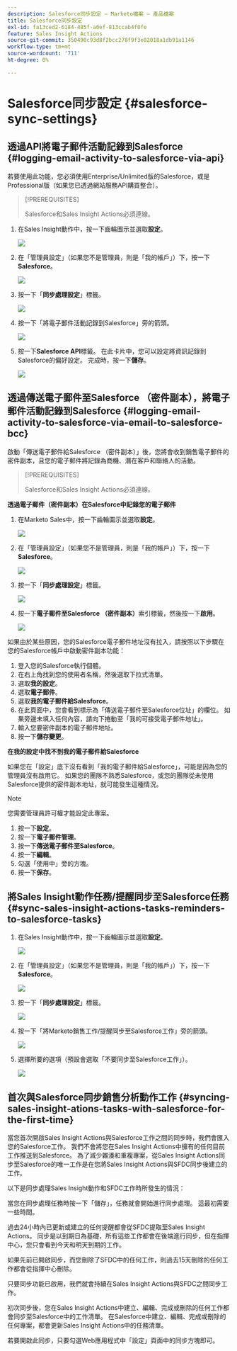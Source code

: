 ```yaml
---
description: Salesforce同步設定 — Marketo檔案 — 產品檔案
title: Salesforce同步設定
exl-id: fa13ced2-6184-485f-a0ef-813ccab4f0fe
feature: Sales Insight Actions
source-git-commit: 350490c93d8f2bcc278f9f3e82018a1db91a1146
workflow-type: tm+mt
source-wordcount: '711'
ht-degree: 0%

---
```


# Salesforce同步設定 {#salesforce-sync-settings}

## 透過API將電子郵件活動記錄到Salesforce {#logging-email-activity-to-salesforce-via-api}

若要使用此功能，您必須使用Enterprise/Unlimited版的Salesforce，或是Professional版（如果您已透過網站服務API購買整合）。

>[!PREREQUISITES]
>
>Salesforce和Sales Insight Actions必須連線。

1. 在Sales Insight動作中，按一下齒輪圖示並選取&#x200B;**設定**。

   ![](assets/salesforce-sync-settings-1.png)

1. 在「管理員設定」（如果您不是管理員，則是「我的帳戶」）下，按一下&#x200B;**Salesforce**。

   ![](assets/salesforce-sync-settings-2.png)

1. 按一下「**同步處理設定**」標籤。

   ![](assets/salesforce-sync-settings-3.png)

1. 按一下「將電子郵件活動記錄到Salesforce」旁的箭頭。

   ![](assets/salesforce-sync-settings-4.png)

1. 按一下&#x200B;**Salesforce API**&#x200B;標籤。 在此卡片中，您可以設定將資訊記錄到Salesforce的偏好設定。 完成時，按一下&#x200B;**儲存**。

   ![](assets/salesforce-sync-settings-5.png)

## 透過傳送電子郵件至Salesforce （密件副本），將電子郵件活動記錄到Salesforce {#logging-email-activity-to-salesforce-via-email-to-salesforce-bcc}

啟動「傳送電子郵件給Salesforce （密件副本）」後，您將會收到銷售電子郵件的密件副本，且您的電子郵件將記錄為商機、潛在客戶和聯絡人的活動。

>[!PREREQUISITES]
>
>Salesforce和Sales Insight Actions必須連線。

**透過電子郵件（密件副本）在Salesforce中記錄您的電子郵件**

1. 在Marketo Sales中，按一下齒輪圖示並選取&#x200B;**設定**。

   ![](assets/salesforce-sync-settings-6.png)

1. 在「管理員設定」（如果您不是管理員，則是「我的帳戶」）下，按一下&#x200B;**Salesforce**。

   ![](assets/salesforce-sync-settings-7.png)

1. 按一下「**同步處理設定**」標籤。

   ![](assets/salesforce-sync-settings-8.png)

1. 按一下&#x200B;**電子郵件至Salesforce （密件副本）**&#x200B;索引標籤，然後按一下&#x200B;**啟用**。

   ![](assets/salesforce-sync-settings-9.png)

如果由於某些原因，您的Salesforce電子郵件地址沒有拉入，請按照以下步驟在您的Salesforce帳戶中啟動密件副本功能：

1. 登入您的Salesforce執行個體。
1. 在右上角找到您的使用者名稱，然後選取下拉式清單。
1. 選取&#x200B;**我的設定**。
1. 選取&#x200B;**電子郵件**。
1. 選取&#x200B;**我的電子郵件給Salesforce**。
1. 在此頁面中，您會看到標示為「傳送電子郵件至Salesforce位址」的欄位。 如果旁邊未填入任何內容，請向下捲動至「我的可接受電子郵件地址」。
1. 輸入您要密件副本的電子郵件地址。
1. 按一下&#x200B;**儲存變更**。

**在我的設定中找不到我的電子郵件給Salesforce**

如果您在「設定」底下沒有看到「我的電子郵件給Salesforce」，可能是因為您的管理員沒有啟用它。 如果您的團隊不熟悉Salesforce，或您的團隊從未使用Salesforce提供的密件副本地址，就可能發生這種情況。

>[!NOTE]
>
>您需要管理員許可權才能設定此專案。

1. 按一下&#x200B;**設定**。
1. 按一下&#x200B;**電子郵件管理**。
1. 按一下&#x200B;**傳送電子郵件至Salesforce**。
1. 按一下&#x200B;**編輯**。
1. 勾選「使用中」旁的方塊。
1. 按一下&#x200B;**保存**。

## 將Sales Insight動作任務/提醒同步至Salesforce任務 {#sync-sales-insight-actions-tasks-reminders-to-salesforce-tasks}

1. 在Sales Insight動作中，按一下齒輪圖示並選取&#x200B;**設定**。

   ![](assets/salesforce-sync-settings-10.png)

1. 在「管理員設定」（如果您不是管理員，則是「我的帳戶」）下，按一下&#x200B;**Salesforce**。

   ![](assets/salesforce-sync-settings-11.png)

1. 按一下「**同步處理設定**」標籤。

   ![](assets/salesforce-sync-settings-12.png)

1. 按一下「將Marketo銷售工作/提醒同步至Salesforce工作」旁的箭頭。

   ![](assets/salesforce-sync-settings-13.png)

1. 選擇所要的選項（預設會選取「不要同步至Salesforce工作」）。

   ![](assets/salesforce-sync-settings-14.png)

## 首次與Salesforce同步銷售分析動作工作 {#syncing-sales-insight-ations-tasks-with-salesforce-for-the-first-time}

當您首次開啟Sales Insight Actions與Salesforce工作之間的同步時，我們會匯入您的Salesforce工作。 我們不會將您在Sales Insight Actions中擁有的任何目前工作推送到Salesforce。 為了減少雜湊和重複專案，從Sales Insight Actions同步至Salesforce的唯一工作是在您將Sales Insight Actions與SFDC同步後建立的工作。

以下是同步處理Sales Insight動作和SFDC工作時所發生的情況：

當您在同步處理任務時按一下「儲存」，任務就會開始進行同步處理。 這最初需要一些時間。

過去24小時內已更新或建立的任何提醒都會從SFDC提取至Sales Insight Actions。 同步是以到期日為基礎，所有這些工作都會在後端進行同步，但在指揮中心，您只會看到今天和明天到期的工作。

如果先前已開啟同步，而您刪除了SFDC中的任何工作，則過去15天刪除的任何工作都會從指揮中心刪除。

只要同步功能已啟用，我們就會持續在Sales Insight Actions與SFDC之間同步工作。

初次同步後，您在Sales Insight Actions中建立、編輯、完成或刪除的任何工作都會同步至Salesforce中的工作清單。 在Salesforce中建立、編輯、完成或刪除的任何專案，都會更新Sales Insight Actions中的任務清單。

若要開啟此同步，只要勾選Web應用程式中「設定」頁面中的同步方塊即可。
